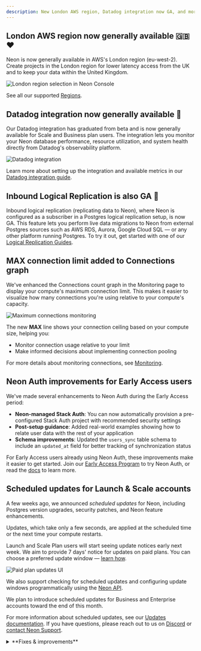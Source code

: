 ```yaml
---
description: New London AWS region, Datadog integration now GA, and more
---
```


## London AWS region now generally available 🇬🇧 ❤️

Neon is now generally available in AWS's London region (eu-west-2). Create projects in the London region for lower latency access from the UK and to keep your data within the United Kingdom.

![London region selection in Neon Console](/docs/relnotes/london_region.png)

See all our supported [Regions](/docs/introduction/regions).

## Datadog integration now generally available 🎉

Our Datadog integration has graduated from beta and is now generally available for Scale and Business plan users. The integration lets you monitor your Neon database performance, resource utilization, and system health directly from Datadog's observability platform.

![Datadog integration](/docs/relnotes/datadog_header.png)

Learn more about setting up the integration and available metrics in our [Datadog integration guide](/docs/guides/datadog).

## Inbound Logical Replication is also GA 🔄

Inbound logical replication (replicating data to Neon), where Neon is configured as a subscriber in a Postgres logical replication setup, is now GA. This feature lets you perform live data migrations to Neon from external Postgres sources such as AWS RDS, Aurora, Google Cloud SQL — or any other platform running Postgres. To try it out, get started with one of our [Logical Replication Guides](/docs/guides/logical-replication-guide#replicate-data-to-neon).

## MAX connection limit added to Connections graph

We've enhanced the Connections count graph in the Monitoring page to display your compute's maximum connection limit. This makes it easier to visualize how many connections you're using relative to your compute's capacity.

![Maximum connections monitoring](/docs/relnotes/max_connections_monitoring.png)

The new **MAX** line shows your connection ceiling based on your compute size, helping you:

- Monitor connection usage relative to your limit
- Make informed decisions about implementing connection pooling

For more details about monitoring connections, see [Monitoring](/docs/introduction/monitoring-page#connections-count).

## Neon Auth improvements for Early Access users

We've made several enhancements to Neon Auth during the Early Access period:

- **Neon-managed Stack Auth**: You can now automatically provision a pre-configured Stack Auth project with recommended security settings
- **Post-setup guidance**: Added real-world examples showing how to relate user data with the rest of your application
- **Schema improvements**: Updated the `users_sync` table schema to include an `updated_at` field for better tracking of synchronization status

For Early Access users already using Neon Auth, these improvements make it easier to get started. Join our [Early Access Program](https://console.neon.tech/app/settings/early-access) to try Neon Auth, or read the [docs](/docs/guides/neon-auth) to learn more.

## Scheduled updates for Launch & Scale accounts

A few weeks ago, we announced _scheduled updates_ for Neon, including Postgres version upgrades, security patches, and Neon feature enhancements.

Updates, which take only a few seconds, are applied at the scheduled time or the next time your compute restarts.

Launch and Scale Plan users will start seeing update notices early next week. We aim to provide 7 days' notice for updates on paid plans. You can choose a preferred update window — [learn how](/docs/manage/updates#updates-on-paid-plans).

![Paid plan updates UI](/docs/manage/paid_plan_updates.png)

We also support checking for scheduled updates and configuring update windows programmatically using the [Neon API](/docs/manage/updates#check-for-updates-using-the-neon-api).

We plan to introduce scheduled updates for Business and Enterprise accounts toward the end of this month.

For more information about scheduled updates, see our [Updates documentation](/docs/manage/updates). If you have questions, please reach out to us on [Discord](https://discord.gg/92vNTzKDGp) or [contact Neon Support](https://console.neon.tech/app/projects?modal=support).

<details>

<summary>**Fixes & improvements**</summary>

- **Neon Console**

  - Improved the restore branch dialog by adding text wrapping for long branch names to avoid horizontal scrolling
  - Fixed an issue where the Metrics tab in the Monitoring section would remain in a perpetual loading state

</details>
